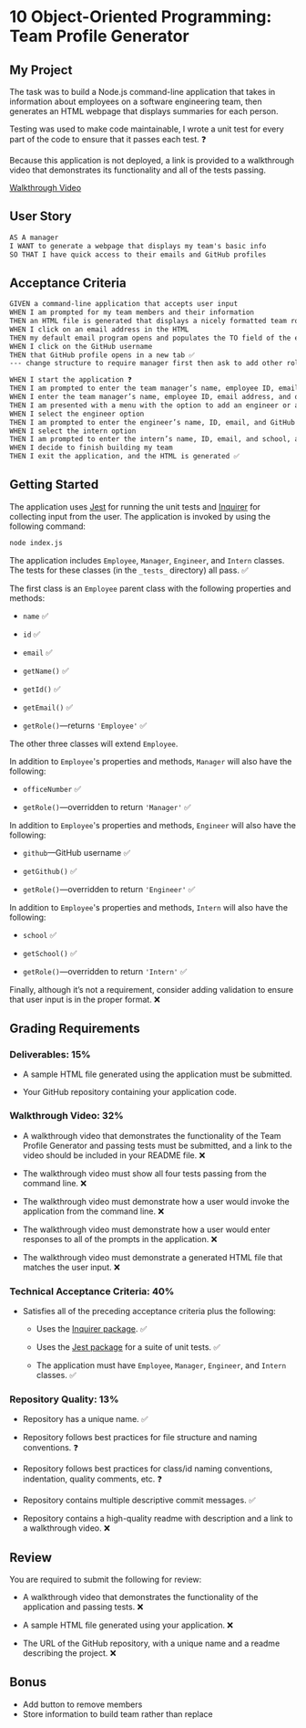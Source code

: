 # 10 Object-Oriented Programming: Team Profile Generator

## My Project 

The task was to build a Node.js command-line application that takes in information about employees on a software engineering team, then generates an HTML webpage that displays summaries for each person. 

Testing was used to make code maintainable, I wrote a unit test for every part of the code to ensure that it passes each test. ❓

Because this application is not deployed, a link is provided to a walkthrough video that demonstrates its functionality and all of the tests passing. 

[Walkthrough Video](https://drive.google.com/file/d/1N2cOs-j63F9OzjfetqceHvn0LRCjjDau/view)

## User Story

```md
AS A manager
I WANT to generate a webpage that displays my team's basic info
SO THAT I have quick access to their emails and GitHub profiles
```

## Acceptance Criteria

```md
GIVEN a command-line application that accepts user input
WHEN I am prompted for my team members and their information
THEN an HTML file is generated that displays a nicely formatted team roster based on user input ✅ 
WHEN I click on an email address in the HTML
THEN my default email program opens and populates the TO field of the email with the address ✅ 
WHEN I click on the GitHub username
THEN that GitHub profile opens in a new tab ✅ 
--- change structure to require manager first then ask to add other roles 

WHEN I start the application ❓
THEN I am prompted to enter the team manager’s name, employee ID, email address, and office number ✅
WHEN I enter the team manager’s name, employee ID, email address, and office number 
THEN I am presented with a menu with the option to add an engineer or an intern or to finish building my team ✅
WHEN I select the engineer option
THEN I am prompted to enter the engineer’s name, ID, email, and GitHub username, and I am taken back to the menu ✅
WHEN I select the intern option
THEN I am prompted to enter the intern’s name, ID, email, and school, and I am taken back to the menu ✅
WHEN I decide to finish building my team
THEN I exit the application, and the HTML is generated ✅
```


## Getting Started

The application uses [Jest](https://www.npmjs.com/package/jest) for running the unit tests and [Inquirer](https://www.npmjs.com/package/inquirer) for collecting input from the user. The application is invoked by using the following command:

```bash
node index.js
```

The application includes `Employee`, `Manager`, `Engineer`, and `Intern` classes. The tests for these classes (in the `_tests_` directory) all pass. ✅ 

The first class is an `Employee` parent class with the following properties and methods: 

* `name` ✅ 

* `id` ✅ 

* `email` ✅ 

* `getName()` ✅ 

* `getId()` ✅ 

* `getEmail()` ✅ 

* `getRole()`&mdash;returns `'Employee'` ✅ 

The other three classes will extend `Employee`.

In addition to `Employee`'s properties and methods, `Manager` will also have the following:

* `officeNumber` ✅ 

* `getRole()`&mdash;overridden to return `'Manager'` ✅ 

In addition to `Employee`'s properties and methods, `Engineer` will also have the following:

* `github`&mdash;GitHub username ✅ 

* `getGithub()` ✅ 

* `getRole()`&mdash;overridden to return `'Engineer'` ✅ 

In addition to `Employee`'s properties and methods, `Intern` will also have the following:

* `school` ✅ 

* `getSchool()` ✅ 

* `getRole()`&mdash;overridden to return `'Intern'` ✅ 

Finally, although it’s not a requirement, consider adding validation to ensure that user input is in the proper format. ❌

## Grading Requirements

### Deliverables: 15%

* A sample HTML file generated using the application must be submitted.

* Your GitHub repository containing your application code.


### Walkthrough Video: 32%

* A walkthrough video that demonstrates the functionality of the Team Profile Generator and passing tests must be submitted, and a link to the video should be included in your README file. ❌

* The walkthrough video must show all four tests passing from the command line. ❌

* The walkthrough video must demonstrate how a user would invoke the application from the command line. ❌

* The walkthrough video must demonstrate how a user would enter responses to all of the prompts in the application. ❌
 
* The walkthrough video must demonstrate a generated HTML file that matches the user input. ❌


### Technical Acceptance Criteria: 40%

* Satisfies all of the preceding acceptance criteria plus the following:

	* Uses the [Inquirer package](https://www.npmjs.com/package/inquirer). ✅ 

	* Uses the [Jest package](https://www.npmjs.com/package/jest) for a suite of unit tests. ✅ 

  * The application must have `Employee`, `Manager`, `Engineer`, and `Intern` classes. ✅ 

### Repository Quality: 13%

* Repository has a unique name. ✅ 

* Repository follows best practices for file structure and naming conventions. ❓

* Repository follows best practices for class/id naming conventions, indentation, quality comments, etc. ❓

* Repository contains multiple descriptive commit messages. ✅

* Repository contains a high-quality readme with description and a link to a walkthrough video. ❌

## Review

You are required to submit the following for review:

* A walkthrough video that demonstrates the functionality of the application and passing tests. ❌

* A sample HTML file generated using your application. ❌

* The URL of the GitHub repository, with a unique name and a readme describing the project. ❌

## Bonus
* Add button to remove members 
* Store information to build team rather than replace 